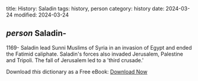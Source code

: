 title: History: Saladin
tags: history, person
category: history
date: 2024-03-24
modified: 2024-03-24

## _person_  Saladin-
1169-
Saladin lead Sunni Muslims of Syria in an
  invasion of Egypt and ended the Fatimid caliphate.   Saladin's
  forces also invaded Jerusalem, Palestine and Tripoli.  The fall of
  Jerusalem led to a 'third crusade.'


Download *this* dictionary as a Free eBook: [Download Now]({static}static/CairnsHistoryDictionary.pdf)

